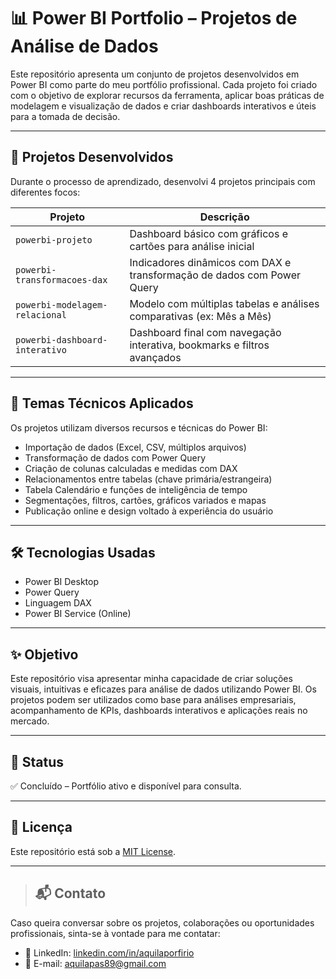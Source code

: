 # 📊 Power BI Portfolio – Projetos de Análise de Dados

Este repositório apresenta um conjunto de projetos desenvolvidos em Power BI como parte do meu portfólio profissional. Cada projeto foi criado com o objetivo de explorar recursos da ferramenta, aplicar boas práticas de modelagem e visualização de dados e criar dashboards interativos e úteis para a tomada de decisão.

---

## 📁 Projetos Desenvolvidos

Durante o processo de aprendizado, desenvolvi 4 projetos principais com diferentes focos:

| Projeto                                 | Descrição                                                                 |
|----------------------------------------|---------------------------------------------------------------------------|
| `powerbi-projeto`                      | Dashboard básico com gráficos e cartões para análise inicial              |
| `powerbi-transformacoes-dax`           | Indicadores dinâmicos com DAX e transformação de dados com Power Query    |
| `powerbi-modelagem-relacional`         | Modelo com múltiplas tabelas e análises comparativas (ex: Mês a Mês)      |
| `powerbi-dashboard-interativo`         | Dashboard final com navegação interativa, bookmarks e filtros avançados   |

---

## 🧠 Temas Técnicos Aplicados

Os projetos utilizam diversos recursos e técnicas do Power BI:

- Importação de dados (Excel, CSV, múltiplos arquivos)
- Transformação de dados com Power Query
- Criação de colunas calculadas e medidas com DAX
- Relacionamentos entre tabelas (chave primária/estrangeira)
- Tabela Calendário e funções de inteligência de tempo
- Segmentações, filtros, cartões, gráficos variados e mapas
- Publicação online e design voltado à experiência do usuário

---

## 🛠️ Tecnologias Usadas
- Power BI Desktop
- Power Query
- Linguagem DAX
- Power BI Service (Online)

---

## ✨ Objetivo

Este repositório visa apresentar minha capacidade de criar soluções visuais, intuitivas e eficazes para análise de dados utilizando Power BI. Os projetos podem ser utilizados como base para análises empresariais, acompanhamento de KPIs, dashboards interativos e aplicações reais no mercado.

---

## 📌 Status
✅ Concluído – Portfólio ativo e disponível para consulta.

---

## 📎 Licença
Este repositório está sob a [MIT License](LICENSE).

---

> ## 📬 Contato
Caso queira conversar sobre os projetos, colaborações ou oportunidades profissionais, sinta-se à vontade para me contatar:

- 💼 LinkedIn: [linkedin.com/in/aquilaporfirio](https://www.linkedin.com/in/aquilaporfirio/)
- 📧 E-mail: aquilapas89@gmail.com


